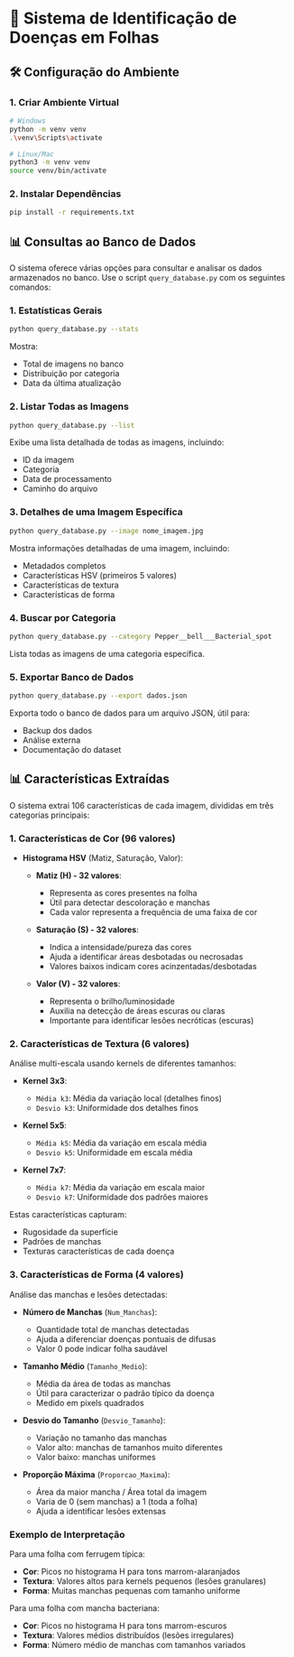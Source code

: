 # 🍃 Sistema de Identificação de Doenças em Folhas

## 🛠️ Configuração do Ambiente

### 1. Criar Ambiente Virtual
```bash
# Windows
python -m venv venv
.\venv\Scripts\activate

# Linux/Mac
python3 -m venv venv
source venv/bin/activate
```

### 2. Instalar Dependências
```bash
pip install -r requirements.txt
```

## 📊 Consultas ao Banco de Dados

O sistema oferece várias opções para consultar e analisar os dados armazenados no banco. Use o script `query_database.py` com os seguintes comandos:

### 1. Estatísticas Gerais
```bash
python query_database.py --stats
```
Mostra:
- Total de imagens no banco
- Distribuição por categoria
- Data da última atualização

### 2. Listar Todas as Imagens
```bash
python query_database.py --list
```
Exibe uma lista detalhada de todas as imagens, incluindo:
- ID da imagem
- Categoria
- Data de processamento
- Caminho do arquivo

### 3. Detalhes de uma Imagem Específica
```bash
python query_database.py --image nome_imagem.jpg
```
Mostra informações detalhadas de uma imagem, incluindo:
- Metadados completos
- Características HSV (primeiros 5 valores)
- Características de textura
- Características de forma

### 4. Buscar por Categoria
```bash
python query_database.py --category Pepper__bell___Bacterial_spot
```
Lista todas as imagens de uma categoria específica.

### 5. Exportar Banco de Dados
```bash
python query_database.py --export dados.json
```
Exporta todo o banco de dados para um arquivo JSON, útil para:
- Backup dos dados
- Análise externa
- Documentação do dataset 

## 📊 Características Extraídas

O sistema extrai 106 características de cada imagem, divididas em três categorias principais:

### 1. Características de Cor (96 valores)
- **Histograma HSV** (Matiz, Saturação, Valor):
  - **Matiz (H) - 32 valores**: 
    - Representa as cores presentes na folha
    - Útil para detectar descoloração e manchas
    - Cada valor representa a frequência de uma faixa de cor
  
  - **Saturação (S) - 32 valores**:
    - Indica a intensidade/pureza das cores
    - Ajuda a identificar áreas desbotadas ou necrosadas
    - Valores baixos indicam cores acinzentadas/desbotadas
  
  - **Valor (V) - 32 valores**:
    - Representa o brilho/luminosidade
    - Auxilia na detecção de áreas escuras ou claras
    - Importante para identificar lesões necróticas (escuras)

### 2. Características de Textura (6 valores)
Análise multi-escala usando kernels de diferentes tamanhos:

- **Kernel 3x3**:
  - `Média k3`: Média da variação local (detalhes finos)
  - `Desvio k3`: Uniformidade dos detalhes finos

- **Kernel 5x5**:
  - `Média k5`: Média da variação em escala média
  - `Desvio k5`: Uniformidade em escala média

- **Kernel 7x7**:
  - `Média k7`: Média da variação em escala maior
  - `Desvio k7`: Uniformidade dos padrões maiores

Estas características capturam:
- Rugosidade da superfície
- Padrões de manchas
- Texturas características de cada doença

### 3. Características de Forma (4 valores)
Análise das manchas e lesões detectadas:

- **Número de Manchas** (`Num_Manchas`):
  - Quantidade total de manchas detectadas
  - Ajuda a diferenciar doenças pontuais de difusas
  - Valor 0 pode indicar folha saudável

- **Tamanho Médio** (`Tamanho_Medio`):
  - Média da área de todas as manchas
  - Útil para caracterizar o padrão típico da doença
  - Medido em pixels quadrados

- **Desvio do Tamanho** (`Desvio_Tamanho`):
  - Variação no tamanho das manchas
  - Valor alto: manchas de tamanhos muito diferentes
  - Valor baixo: manchas uniformes

- **Proporção Máxima** (`Proporcao_Maxima`):
  - Área da maior mancha / Área total da imagem
  - Varia de 0 (sem manchas) a 1 (toda a folha)
  - Ajuda a identificar lesões extensas

### Exemplo de Interpretação

Para uma folha com ferrugem típica:
- **Cor**: Picos no histograma H para tons marrom-alaranjados
- **Textura**: Valores altos para kernels pequenos (lesões granulares)
- **Forma**: Muitas manchas pequenas com tamanho uniforme

Para uma folha com mancha bacteriana:
- **Cor**: Picos no histograma H para tons marrom-escuros
- **Textura**: Valores médios distribuídos (lesões irregulares)
- **Forma**: Número médio de manchas com tamanhos variados 